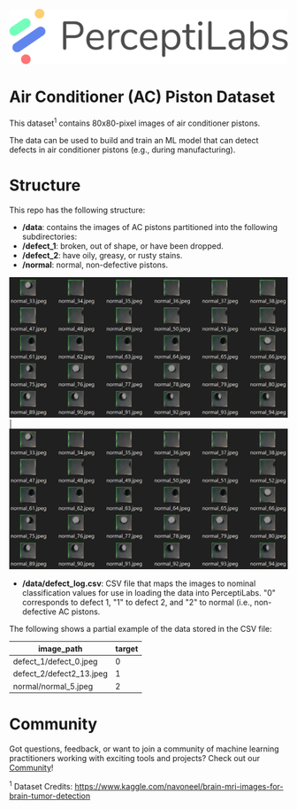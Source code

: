 <p align="center">
  <a href="https://www.perceptilabs.com">
  <img src="./pl_logo.png">
  </a>
</p>

# Air Conditioner (AC) Piston Dataset
This dataset<sup>1</sup> contains 80x80-pixel images of air conditioner pistons.

The data can be used to build and train an ML model that can detect defects in air conditioner pistons (e.g., during manufacturing).  

# Structure
This repo has the following structure:
* **/data**: contains the images of AC pistons partitioned into the following subdirectories:
 * **/defect_1**: broken, out of shape, or have been dropped.
 * **/defect_2**: have oily, greasy, or rusty stains.
 * **/normal**:  normal, non-defective pistons.

![](ac_sample.png)  |  ![](ac_sample.png)

* **/data/defect_log.csv**: CSV file that maps the images to nominal classification values for use in loading the data into PerceptiLabs. "0" corresponds to defect 1, "1" to defect 2, and "2" to normal (i.e., non-defective AC pistons.

The following shows a partial example of the data stored in the CSV file:

| image_path | target |
| ---------- | ------ |
| defect_1/defect_0.jpeg | 0 |
| defect_2/defect2_13.jpeg | 1 |
| normal/normal_5.jpeg | 2 |

# Community

Got questions, feedback, or want to join a community of machine learning practitioners working with exciting tools and projects? Check out our [Community](https://forum.perceptilabs.com/)!

<sup>1</sup> Dataset Credits: https://www.kaggle.com/navoneel/brain-mri-images-for-brain-tumor-detection
